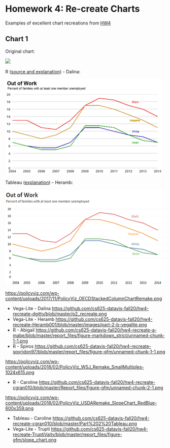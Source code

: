 # Homework 4: Re-create Charts

Examples of excellent chart recreations from [HW4](https://github.com/cs625-datavis-fall20/assignments/blob/master/HW4.md)

## Chart 1

Original chart: 

<img src="https://policyviz.com/wp-content/uploads/2018/02/PolicyViz_WSJ_Remake_LineChart-1024x613.png" height="300"/>

R ([source and explanation](line-R-Dalina.md)) - Dalina:

<img src="line-R-Dalina.png" height="300"/>

Tableau ([explanation](line-Tableau-Heramb.md)) - Heramb:

<img src="line-Tableau-Heramb.png" height="300"/>

https://policyviz.com/wp-content/uploads/2017/11/PolicyViz_OECDStackedColumnChartRemake.png
* Vega-Lite - Dalina
https://github.com/cs625-datavis-fall20/hw4-recreate-dgitty/blob/master/p2_recreate.png
* Vega-Lite - Heramb
https://github.com/cs625-datavis-fall20/hw4-recreate-Heramb001/blob/master/images/part-2-b-vegalite.png
* R - Abigail
https://github.com/cs625-datavis-fall20/hw4-recreate-a-mabe/blob/master/report_files/figure-markdown_strict/unnamed-chunk-1-1.png
* R - Spiros
https://github.com/cs625-datavis-fall20/hw4-recreate-spyridon97/blob/master/report_files/figure-gfm/unnamed-chunk-1-1.png

https://policyviz.com/wp-content/uploads/2018/02/PolicyViz_WSJ_Remake_SmallMultiples-1024x615.png
* R - Caroline
https://github.com/cs625-datavis-fall20/hw4-recreate-cgran010/blob/master/Report_files/figure-gfm/unnamed-chunk-2-1.png

https://policyviz.com/wp-content/uploads/2018/02/PolicyViz_USDARemake_SlopeChart_RedBlue-600x359.png
* Tableau - Caroline
https://github.com/cs625-datavis-fall20/hw4-recreate-cgran010/blob/master/Part%202%20Tableau.png
* Vega-Lite - Trupti
https://github.com/cs625-datavis-fall20/hw4-recreate-TruptiVaity/blob/master/report_files/figure-gfm/slope_chart.png

